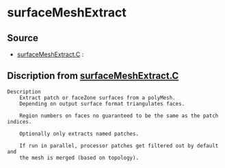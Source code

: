 # surfaceMeshExtract

## Source

- [surfaceMeshExtract.C](surfaceMeshExtract.C) : 


## Discription from [surfaceMeshExtract.C](surfaceMeshExtract.C)

```
Description
    Extract patch or faceZone surfaces from a polyMesh.
    Depending on output surface format triangulates faces.

    Region numbers on faces no guaranteed to be the same as the patch indices.

    Optionally only extracts named patches.

    If run in parallel, processor patches get filtered out by default and
    the mesh is merged (based on topology).


```

